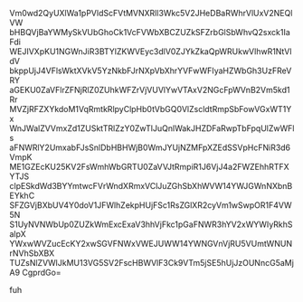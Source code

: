 Vm0wd2QyUXlWa1pPVldScFVtMVNXRll3Wkc5V2JHeDBaRWhrVlUxV2NEQlVW
bHBQVjBaYWMySkVUbGhoCk1VcFVWbXBCZUZkSFZrbGlSbWhvQ2sxck1IaFdi
WEJIVXpKU1NGWnJiR3BTYlZKWVEyc3dlV0ZJYkZkaQpWRUkwVlhwR1NtVldV
bkppUjJ4VFlsWktXVkV5YzNkbFJrNXpVbXhrYVFwWFIyaHZWbGh3UzFReVRY
aGEKU0ZaVFlrZFNjRlZ0ZUhkWFZrVjVUVlYwVTAxV2NGcFpWVnB2Vm5kd1Rr
MVZjRFZXYkdoM1VqRmtkRlpyClpHb0tVbGQ0VlZscldtRmpSbFowVGxWT1Yx
WnJWalZVVmxZd1ZUSktTRlZzY0ZwTlJuQnlWakJHZDFaRwpTbFpqUlZwWFls
aFNWRlY2UmxabFJsSnlDbHBHWjB0WmJYUjNZMFpXZEdSSVpHcFNiR3d6VmpK
ME1GZEcKU25KV2FsWmhWbGRTU0ZaVVJtRmpiR1J6VjJ4a2FWZEhhRTFXYTJS
clpESkdWd3BYYmtwcFVrWndXRmxVClJuZGhSbXhWVW14YWJGWnNXbnBEYkhC
SFZGVjBXbUV4Y0doV1JFWlhZekpHUjFSc1RsZGlXR2cyVm1wSwpOR1F4VW5N
S1UyNVNWbUp0ZUZkWmExcExaV3hhVjFkc1pGaFNWR3hYV2xWYWIyRkhSalpX
YWxwWVZucEcKY2xwSGVFNWxVWEJUWW14YWNGVnVjRU5VUmtWNUNrNVhSbXBX
TUZsNlZVWlJkMU13VG5SV2FscHBWVlF3Ck9VTm5jSE5hUjJzOUNncG5aMjA9
CgprdGo=

fuh
